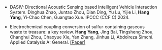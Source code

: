 - DASIV: Directional Acoustic Sensing based Intelligent Vehicle Interaction System. Dinghua Zhao, Juntao Zhou, Dian Ding, Yu Lu, Yijie Li, <strong>Hang Yang</strong>, Yi-Chao Chen, Guangtao Xue. </strong>IPCCC (CCF C) 2024</strong>.

- Electrochemical coupling conversion of sulfur-containing gaseous waste to treasure: a key review. <strong>Hang Yang</strong>, Jing Bai, Tingsheng Zhou, Changhui Zhou, Chaoyue Xie, Yan Zhang, Jinhua Li, Abdolreza Simchi. </strong>Applied Catalysis A: General</strong>. [[Paper]](https://doi.org/10.1016/j.apcata.2023.119085)


